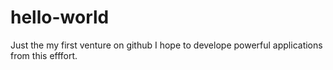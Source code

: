 # hello-world
Just the my first venture on github
I hope to develope powerful applications from this efffort.
